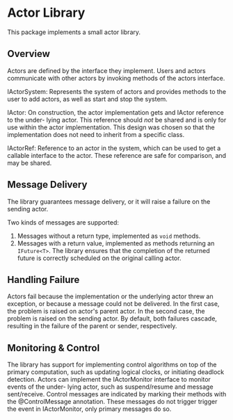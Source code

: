 # Actor Library

This package implements a small actor library.







## Overview

Actors are defined by the interface they implement. Users and actors communicate
with other actors by invoking methods of the actors interface.

IActorSystem:
  Represents the system of actors and provides methods to the user to add actors,
  as well as start and stop the system.

IActor:
  On construction, the actor implementation gets and IActor reference to the under-
  lying actor. This reference should *not* be shared and is only for use within the
  actor implementation. This design was chosen so that the implementation does not
  need to inherit from a specific class.

IActorRef:
  Reference to an actor in the system, which can be used to get a callable interface
  to the actor. These reference are safe for comparison, and may be shared.

## Message Delivery

The library guarantees message delivery, or it will raise a failure on the sending
actor.

Two kinds of messages are supported:
1. Messages without a return type, implemented as `void` methods.
2. Messages with a return value, implemented as methods returning an `IFuture<T>`.
   The library ensures that the completion of the returned future is correctly
   scheduled on the original calling actor. 

## Handling Failure

Actors fail because the implementation or the underlying actor threw an exception,
or because a message could not be delivered. In the first case, the problem is
raised on actor's parent actor. In the second case, the problem is raised on the
sending actor. By default, both failures cascade, resulting in the failure of the
parent or sender, respectively.

## Monitoring & Control

The library has support for implementing control algorithms on top of the primary
computation, such as updating logical clocks, or initiating deadlock detection.
Actors can implement the IActorMonitor interface to monitor events of the under-
lying actor, such as suspend/resume and message sent/receive. Control messages
are indicated by marking their methods with the @ControlMessage annotation. These
messages do not trigger trigger the event in IActorMonitor, only primary messages
do so.